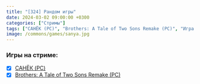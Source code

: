 ```yaml
---
title: "[324] Рандом игры"
date: 2024-03-02 09:00:00 +0300
categories: ["Стримы"]
tags: ["САНЁК (PC)", "Brothers: A Tale of Two Sons Remake (PC)", "Игра пройдена"]
image: /commons/games/sanya.jpg
---
```


### Игры на стриме:
+ [x] [САНЁК (PC)](/tags/санёк-pc)
+ [x] [Brothers: A Tale of Two Sons Remake (PC)](/tags/brothers-a-tale-of-two-sons-remake-pc)
